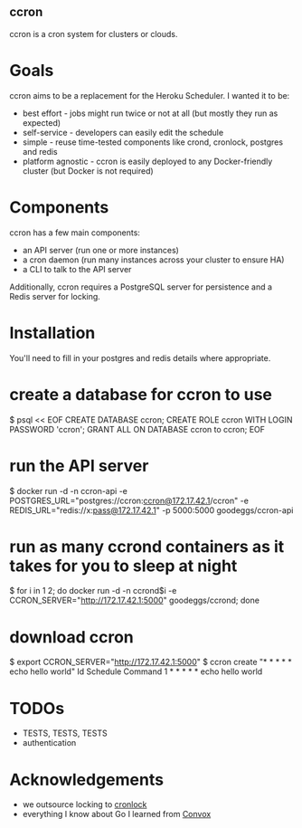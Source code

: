 ccron
-----

ccron is a cron system for clusters or clouds.

# Goals

ccron aims to be a replacement for the Heroku Scheduler.  I wanted it to be:

* best effort - jobs might run twice or not at all (but mostly they run as expected)
* self-service - developers can easily edit the schedule
* simple - reuse time-tested components like crond, cronlock, postgres and redis
* platform agnostic - ccron is easily deployed to any Docker-friendly cluster (but Docker is not required)

# Components

ccron has a few main components:

* an API server (run one or more instances)
* a cron daemon (run many instances across your cluster to ensure HA)
* a CLI to talk to the API server

Additionally, ccron requires a PostgreSQL server for persistence and a Redis server for locking.

# Installation

You'll need to fill in your postgres and redis details where appropriate.

   # create a database for ccron to use
   $ psql << EOF
   CREATE DATABASE ccron;
   CREATE ROLE ccron WITH LOGIN PASSWORD 'ccron';
   GRANT ALL ON DATABASE ccron to ccron;
   EOF

   # run the API server
   $ docker run -d -n ccron-api -e POSTGRES_URL="postgres://ccron:ccron@172.17.42.1/ccron" -e REDIS_URL="redis://x:pass@172.17.42.1" -p 5000:5000 goodeggs/ccron-api

   # run as many ccrond containers as it takes for you to sleep at night
   $ for i in 1 2; do docker run -d -n ccrond$i -e CCRON_SERVER="http://172.17.42.1:5000" goodeggs/ccrond; done

   # download ccron
   $ export CCRON_SERVER="http://172.17.42.1:5000"
   $ ccron create "* * * * * echo hello world"
   Id	Schedule	Command
   1  * * * * * echo hello world

# TODOs

* TESTS, TESTS, TESTS
* authentication

# Acknowledgements

* we outsource locking to [cronlock](https://github.com/kvz/cronlock)
* everything I know about Go I learned from [Convox](https://github.com/convox)

